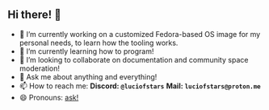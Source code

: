 ## Hi there! 👋

- 🔭 I’m currently working on a customized Fedora-based OS image for my personal needs, to learn how the tooling works.
- 🌱 I’m currently learning how to program!
- 👯 I’m looking to collaborate on documentation and community space moderation!
- 💬 Ask me about anything and everything!
- 📫 How to reach me:
  **Discord: `@luciofstars`**
  **Mail: `luciofstars@proton.me`** 
- 😄 Pronouns: [ask!](https://morethanone.info/)
